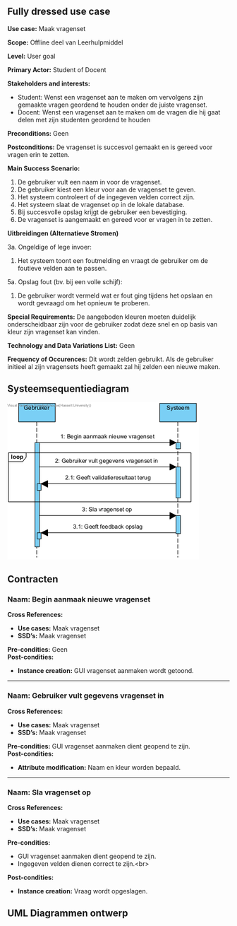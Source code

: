 ## Fully dressed use case
**Use case:** Maak vragenset

**Scope:** Offline deel van Leerhulpmiddel

**Level:** User goal

**Primary Actor:** Student of Docent

**Stakeholders and interests:**
* Student: Wenst een vragenset aan te maken om vervolgens zijn gemaakte vragen geordend te houden onder de juiste vragenset.
* Docent: Wenst een vragenset aan te maken om de vragen die hij gaat delen met zijn studenten geordend te houden

**Preconditions:** Geen

**Postconditions:** De vragenset is succesvol gemaakt en is gereed voor vragen erin te zetten.

**Main Success Scenario:**

1. De gebruiker vult een naam in voor de vragenset.
2. De gebruiker kiest een kleur voor aan de vragenset te geven.
3. Het systeem controleert of de ingegeven velden correct zijn.
4. Het systeem slaat de vragenset op in de lokale database.
5. Bij succesvolle opslag krijgt de gebruiker een bevestiging.
6. De vragenset is aangemaakt en gereed voor er vragen in te zetten.


**Uitbreidingen (Alternatieve Stromen)**

3a. Ongeldige of lege invoer:
1. Het systeem toont een foutmelding en vraagt de gebruiker om de foutieve velden aan te passen.

5a. Opslag fout (bv. bij een volle schijf):
1. De gebruiker wordt vermeld wat er fout ging tijdens het opslaan en wordt gevraagd om het opnieuw te proberen.

**Special Requirements:** De aangeboden kleuren moeten duidelijk onderscheidbaar zijn voor de gebruiker zodat deze snel en op basis van kleur zijn vragenset kan vinden. 

**Technology and Data Variations List:** Geen

**Frequency of Occurences:** Dit wordt zelden gebruikt. Als de gebruiker initieel al zijn vragensets heeft gemaakt zal hij zelden een nieuwe maken.

## Systeemsequentiediagram
![Systeem Sequentie Diagram](./Images/SSD_MaakVragenset.png)

## Contracten

### **Naam:** Begin aanmaak nieuwe vragenset<br/>
**Cross References:** 
* **Use cases:** Maak vragenset<br/>
* **SSD’s:** Maak vragenset
  
**Pre-condities:** Geen<br/>
**Post-condities:** 
* **Instance creation:** GUI vragenset aanmaken wordt getoond.<br/>

---

### **Naam:** Gebruiker vult gegevens vragenset in<br/>
**Cross References:** 
* **Use cases:** Maak vragenset<br/>
* **SSD’s:** Maak vragenset
  
**Pre-condities:** GUI vragenset aanmaken dient geopend te zijn.<br/>
**Post-condities:** 
* **Attribute modification:** Naam en kleur worden bepaald.<br/>

---

### **Naam:** Sla vragenset op<br/>
**Cross References:** 
* **Use cases:** Maak vragenset<br/>
* **SSD’s:** Maak vragenset
  
**Pre-condities:** 
* GUI vragenset aanmaken dient geopend te zijn.<br/>
* Ingegeven velden dienen correct te zijn.<br\>

**Post-condities:** 
* **Instance creation:** Vraag wordt opgeslagen.<br/>

## UML Diagrammen ontwerp
